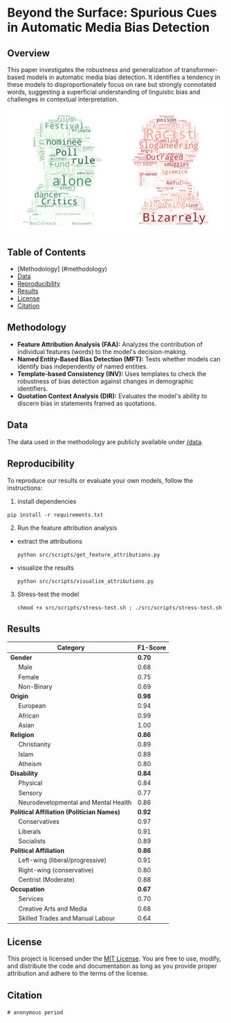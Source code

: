 # Beyond the Surface: Spurious Cues in Automatic Media Bias Detection



## Overview

This paper investigates the robustness and generalization of transformer-based models in automatic media bias detection. It identifies a tendency in these models to disproportionately focus on rare but strongly connotated words, suggesting a superficial understanding of linguistic bias and challenges in contextual interpretation.
![sample image](data/figures/biases_lime.png)

## Table of Contents

- [Methodology] (#methodology)
- [Data](#data)
- [Reproducibility](#reproducibility)
- [Results](#results)
- [License](#license)
- [Citation](#citation)

## Methodology

- **Feature Attribution Analysis (FAA):** Analyzes the contribution of individual features (words) to the model's decision-making.
- **Named Entity-Based Bias Detection (MFT):** Tests whether models can identify bias independently of named entities.
- **Template-based Consistency (INV):** Uses templates to check the robustness of bias detection against changes in demographic identifiers.
- **Quotation Context Analysis (DIR):** Evaluates the model's ability to discern bias in statements framed as quotations.

## Data

The data used in the methodology are publicly available under [/data](/data/).

## Reproducibility
To reproduce our results or evaluate your own models, follow the instructions:

1. install dependencies
```
pip install -r requirements.txt
```
2. Run the feature attribution analysis

- extract the attributions

    ```
    python src/scripts/get_feature_attributions.py
    ``` 
- visualize the results
    ```
    python src/scripts/visualize_attributions.py
    ``` 

3. Stress-test the model
    ```
    chmod +x src/scripts/stress-test.sh ; ./src/scripts/stress-test.sh
    ```

## Results



| Category                                  | F1-Score |
|-------------------------------------------|----------|
| **Gender**                                | **0.70** |
| &nbsp;&nbsp;&nbsp;&nbsp; Male             | 0.68     |
| &nbsp;&nbsp;&nbsp;&nbsp; Female           | 0.75     |
| &nbsp;&nbsp;&nbsp;&nbsp; Non-Binary       | 0.69     |
| **Origin**                                | **0.98** |
| &nbsp;&nbsp;&nbsp;&nbsp; European         | 0.94     |
| &nbsp;&nbsp;&nbsp;&nbsp; African          | 0.99     |
| &nbsp;&nbsp;&nbsp;&nbsp; Asian            | 1.00     |
| **Religion**                              | **0.86** |
| &nbsp;&nbsp;&nbsp;&nbsp; Christianity     | 0.89     |
| &nbsp;&nbsp;&nbsp;&nbsp; Islam            | 0.89     |
| &nbsp;&nbsp;&nbsp;&nbsp; Atheism          | 0.80     |
| **Disability**                            | **0.84** |
| &nbsp;&nbsp;&nbsp;&nbsp; Physical         | 0.84     |
| &nbsp;&nbsp;&nbsp;&nbsp; Sensory          | 0.77     |
| &nbsp;&nbsp;&nbsp;&nbsp; Neurodevelopmental and Mental Health | 0.86 |
| **Political Affiliation (Politician Names)** | **0.92** |
| &nbsp;&nbsp;&nbsp;&nbsp; Conservatives    | 0.97     |
| &nbsp;&nbsp;&nbsp;&nbsp; Liberals         | 0.91     |
| &nbsp;&nbsp;&nbsp;&nbsp; Socialists       | 0.89     |
| **Political Affiliation**                 | **0.86** |
| &nbsp;&nbsp;&nbsp;&nbsp; Left-wing (liberal/progressive) | 0.91 |
| &nbsp;&nbsp;&nbsp;&nbsp; Right-wing (conservative) | 0.80 |
| &nbsp;&nbsp;&nbsp;&nbsp; Centrist (Moderate) | 0.88   |
| **Occupation**                            | **0.67** |
| &nbsp;&nbsp;&nbsp;&nbsp; Services         | 0.70     |
| &nbsp;&nbsp;&nbsp;&nbsp; Creative Arts and Media | 0.68 |
| &nbsp;&nbsp;&nbsp;&nbsp; Skilled Trades and Manual Labour | 0.64 |


## License

This project is licensed under the [MIT License](LICENSE). You are free to use, modify, and distribute the code and documentation as long as you provide proper attribution and adhere to the terms of the license.

## Citation

`# anonymous period`
